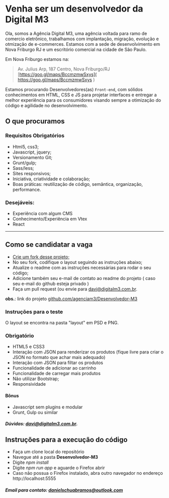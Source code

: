 # Venha ser um desenvolvedor da Digital M3

Ola, somos a Agência Digital M3, uma agência voltada para ramo de comercio eletrônico, trabalhamos com implantação, migração, evolução e otmização de e-commerces. Estamos com a sede de desenvolvimento em Nova Friburgo RJ e um escritório comercial na cidade de São Paulo.

Em Nova Friburgo estamos na: 
> Av. Julius Arp, 187 
> Centro, Nova Friburgo/RJ
[https://goo.gl/maps/BccmzmwSxys]( https://goo.gl/maps/BccmzmwSxys )

Estamos procurando Desenvolvedores(as) `Front-end`, com sólidos conhecimentos em HTML, CSS e JS para projetar interfaces e entregar a melhor experiência para os consumidores visando sempre a otimização do código e agilidade no desenvolvimento.

## O que procuramos

### Requisitos Obrigatórios

- Html5, css3;
- Javascript, jquery;
- Versionamento Git;
- Grunt/gulp;
- Sass/less;
- Sites responsivos;
- Iniciativa, criatividade e colaboração;
- Boas práticas: reutilização de código, semântica, organização, performance.

### Desejáveis:

- Experiência com algum CMS
- Conhecimento/Experiência em Vtex
- React

----

## Como se candidatar a vaga

- [Crie um fork desse projeto;](https://github.com/agenciam3/Desenvolvedor-M3/fork)
- No seu fork, codifique o layout seguindo as instruções abaixo;
- Atualize o readme com as instruções necessárias para rodar o seu código;
- Adicione também seu e-mail de contato ao readme do projeto ( caso seu e-mail do github esteja privado )
- Faça um pull request (ou envie para [davi@digitalm3.com.br](mailto:davi@digitalm3.com.br?subject=Vaga%20DEV%20-%20Digital%20M3).


**obs.**: link do projeto [github.com/agenciam3/Desenvolvedor-M3](https://github.com/agenciam3/Desenvolvedor-M3)

### Instruções para o teste

O layout se encontra na pasta "layout" em PSD e PNG.

### Obrigatório

- HTML5 e CSS3
- Interação com JSON para renderizar os produtos (fique livre para criar o JSON no formato que achar mais adequado)
- Interação com JSON para filtar os produtos
- Funcionalidade de adicionar ao carrinho
- Funcionalidade de carregar mais produtos
- Não utilizar Bootstrap;
- Responsividade

#### Bônus

- Javascript sem plugins e modular
- Grunt, Gulp ou similar

##### Dúvidas: [davi@digitalm3.com.br](mailto:davi@digitalm3.com.br?subject=Dúvida%20Vaga%20DEV%20-%20Digital%20M3).

## Instruções para a execução do código

- Faça um clone local do repositório
- Navegue até a pasta **Desenvolvedor-M3**
- Digite *npm install*
- Digite *npm run app* e aguarde o Firefox abrir
- Caso não possua o Firefox instalado, abra outro navegador no endereço http://localhost:5555

##### Email para contato: danielschuabramos@outlook.com
 
